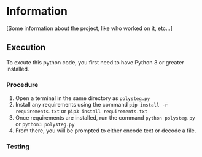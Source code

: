 # Information
[Some information about the project, like who worked on it, etc...]
## Execution
To excute this python code, you first need to have Python 3 or greater installed.
### Procedure
1. Open a terminal in the same directory as `polysteg.py`
2. Install any requirements using the command `pip install -r requirements.txt` or `pip3 install requirements.txt`
3. Once requirements are installed, run the command `python polysteg.py` or `python3 polysteg.py`
4. From there, you will be prompted to either encode text or decode a file.
### Testing